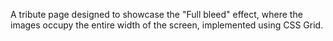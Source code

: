 A tribute page designed to showcase the "Full bleed" effect, where the images occupy the entire width of the screen, implemented using CSS Grid.
